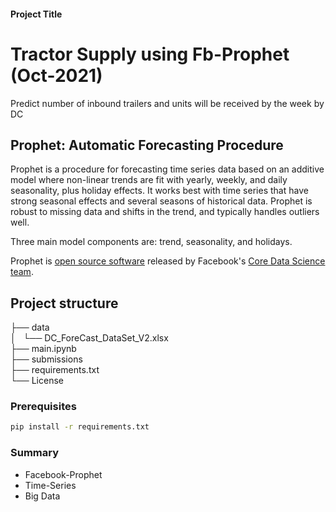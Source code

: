 

#### Project Title

# Tractor Supply using Fb-Prophet (Oct-2021)
Predict number of inbound trailers and units will be received by the week by DC

## Prophet: Automatic Forecasting Procedure

Prophet is a procedure for forecasting time series data based on an additive model where non-linear trends are fit with yearly, weekly, and daily seasonality, plus holiday effects. It works best with time series that have strong seasonal effects and several seasons of historical data. Prophet is robust to missing data and shifts in the trend, and typically handles outliers well.

Three main model components are: trend, seasonality, and holidays.

Prophet is [open source software](https://code.facebook.com/projects/) released by Facebook's [Core Data Science team](https://research.fb.com/category/data-science/). 

## Project structure
├── data\
│   └── DC_ForeCast_DataSet_V2.xlsx\
├── main.ipynb\
├── submissions\
├── requirements.txt\
└── License

### Prerequisites

```bash
pip install -r requirements.txt
```


### Summary
- Facebook-Prophet
- Time-Series
- Big Data
